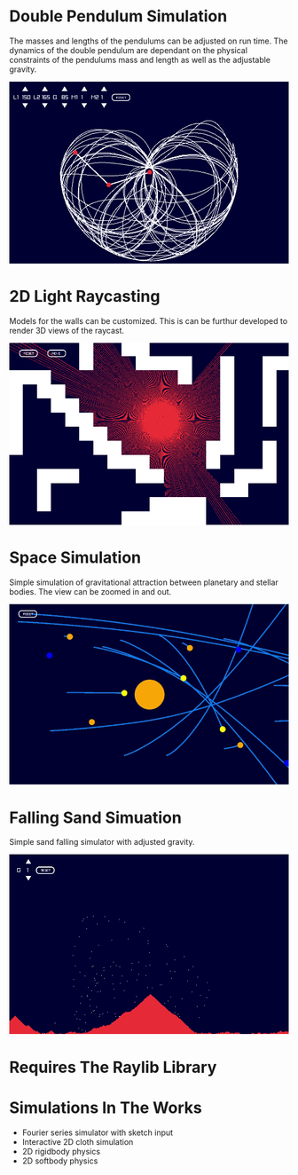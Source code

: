 # Double Pendulum Simulation
  The masses and lengths of the pendulums can be adjusted on run time. The dynamics of the double pendulum are
  dependant on the physical constraints of the pendulums mass and length as well as the adjustable gravity.
  
![alt text](https://raw.githubusercontent.com/TonyBotSacks/Physics-Simulations/main/Physics%20Simulation/images/sim_3.png)

# 2D Light Raycasting
  Models for the walls can be customized. This is can be furthur developed to render 3D views of the raycast. 
  
![alt text](https://raw.githubusercontent.com/TonyBotSacks/Physics-Simulations/main/Physics%20Simulation/images/sim_4.png)
# Space Simulation
  Simple simulation of gravitational attraction between planetary and stellar bodies. The view can be zoomed in and out.
  
![alt text](https://raw.githubusercontent.com/TonyBotSacks/Physics-Simulations/main/Physics%20Simulation/images/sim_1.png)

# Falling Sand Simuation
  Simple sand falling simulator with adjusted gravity. 
  
![alt text](https://raw.githubusercontent.com/TonyBotSacks/Physics-Simulations/main/Physics%20Simulation/images/sim_2.png)

# Requires The Raylib Library

# Simulations In The Works
  - Fourier series simulator with sketch input
  - Interactive 2D cloth simulation
  - 2D rigidbody physics
  - 2D softbody physics
